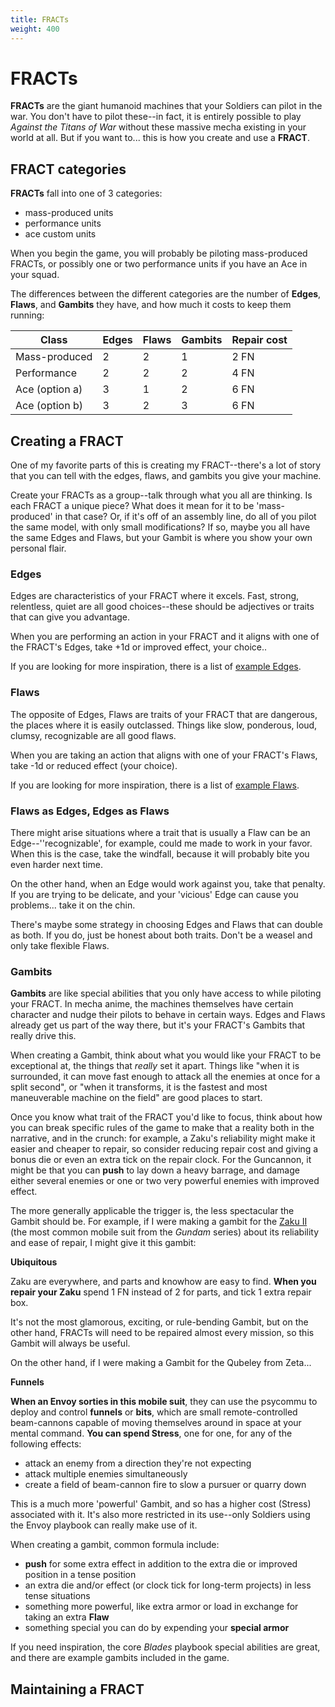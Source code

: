 ```yaml
---
title: FRACTs
weight: 400
---
```


# FRACTs

**FRACTs** are the giant humanoid machines that your Soldiers can pilot in the war.
You don't have to pilot these--in fact, it is entirely possible to play _Against
the Titans of War_ without these massive mecha existing in your world at all.
But if you want to... this is how you create and use a **FRACT**.

## FRACT categories

**FRACTs** fall into one of 3 categories:

- mass-produced units
- performance units
- ace custom units

When you begin the game, you will probably be piloting mass-produced FRACTs, or
possibly one or two performance units if you have an Ace in your squad.

The differences between the different categories are the number of **Edges**,
**Flaws**, and **Gambits** they have, and how much it costs to keep them
running:

| Class           | Edges | Flaws | Gambits | Repair cost |
| ---             | ---   | ---   | ---     | ---         |
| Mass-produced   | 2     | 2     | 1       | 2 FN        |
| Performance     | 2     | 2     | 2       | 4 FN        |
| Ace (option a)  | 3     | 1     | 2       | 6 FN        |
| Ace (option b)  | 3     | 2     | 3       | 6 FN        |

## Creating a FRACT

One of my favorite parts of this is creating my FRACT--there's a lot of story
that you can tell with the edges, flaws, and gambits you give your machine.

Create your FRACTs as a group--talk through what you all are thinking. Is each
FRACT a unique piece? What does it mean for it to be 'mass-produced' in that
case? Or, if it's off of an assembly line, do all of you pilot the same model,
with only small modifications? If so, maybe you all have the same Edges and
Flaws, but your Gambit is where you show your own personal flair.

### Edges

Edges are characteristics of your FRACT where it excels. Fast, strong,
relentless, quiet are all good choices--these should be adjectives or traits
that can give you advantage.

When you are performing an action in your FRACT and it aligns with one of the
FRACT's Edges, take +1d or improved effect, your choice..

If you are looking for more inspiration, there is a list of [example
Edges](/fracts/example-edges/).

### Flaws

The opposite of Edges, Flaws are traits of your FRACT that are dangerous, the
places where it is easily outclassed. Things like slow, ponderous, loud, clumsy,
recognizable are all good flaws.

When you are taking an action that aligns with one of your FRACT's Flaws, take
-1d or reduced effect (your choice).

If you are looking for more inspiration, there is a list of [example
Flaws](/fracts/example-flaws/).

### Flaws as Edges, Edges as Flaws

There might arise situations where a trait that is usually a Flaw can be an
Edge--''recognizable', for example, could me made to work in your favor. When this
is the case, take the windfall, because it will probably bite you even harder
next time.

On the other hand, when an Edge would work against you, take that penalty. If
you are trying to be delicate, and your 'vicious' Edge can cause you problems...
take it on the chin.

There's maybe some strategy in choosing Edges and Flaws that can double as both.
If you do, just be honest about both traits. Don't be a weasel and only take
flexible Flaws.

### Gambits

**Gambits** are like special abilities that you only have access to while
piloting your FRACT. In mecha anime, the machines themselves have certain
character and nudge their pilots to behave in certain ways. Edges and Flaws
already get us part of the way there, but it's your FRACT's Gambits that really
drive this.

When creating a Gambit, think about what you would like your FRACT to be
exceptional at, the things that _really_ set it apart. Things like "when it is surrounded, it can move fast enough to
attack all the enemies at once for a split second", or "when it transforms, it
is the fastest and most maneuverable machine on the field" are good places to
start.

Once you know what trait of the FRACT you'd like to focus, think about how you
can break specific rules of the game to make that a reality both in the
narrative, and in the crunch: for example, a Zaku's reliability might make it
easier and cheaper to repair, so consider reducing repair cost and giving a
bonus die or even an extra tick on the repair clock. For the Guncannon, it might
be that you can **push** to lay down a heavy barrage, and damage either several
enemies or one or two very powerful enemies with improved effect.

The more generally applicable the trigger is, the less spectacular the Gambit
should be. For example, if I were making a gambit for the [Zaku
II](http://gundam.wikia.com/wiki/MS-06_Zaku_II) (the most common mobile suit
from the _Gundam_ series) about its reliability and ease of repair, I might give
it this gambit:

<div class='fract-gambit'>
  <strong>Ubiquitous</strong>
  <p>
    Zaku are everywhere, and parts and knowhow are easy to find. <strong>When you repair
    your Zaku</strong> spend 1 FN instead of 2 for parts, and tick 1 extra repair box.
  </p>
</div>

It's not the most glamorous, exciting, or rule-bending Gambit, but on the other
hand, FRACTs will need to be repaired almost every mission, so this Gambit will
always be useful.

On the other hand, if I were making a Gambit for the Qubeley from Zeta...

<div class='fract-gambit'>
  <strong>Funnels</strong>
  <p>
    <strong>When an Envoy sorties in this mobile suit</strong>, they can use the psycommu to
    deploy and control <strong>funnels</strong> or <strong>bits</strong>, which are small remote-controlled
    beam-cannons capable of moving themselves around in space at your mental
    command. <strong>You can spend Stress</strong>, one for one, for any of the following effects:
  </p>
  <ul>
    <li>attack an enemy from a direction they're not expecting</li>
    <li>attack multiple enemies simultaneously</li>
    <li>create a field of beam-cannon fire to slow a pursuer or quarry down</li>
  </ul>
</div>

This is a much more 'powerful' Gambit, and so has a higher cost (Stress)
associated with it. It's also more restricted in its use--only Soldiers using
the Envoy playbook can really make use of it.

When creating a gambit, common formula include:

- **push** for some extra effect in addition to the extra die or improved
    position in a tense position
- an extra die and/or effect (or clock tick for long-term projects) in less
    tense situations
- something more powerful, like extra armor or load in exchange for taking an
    extra **Flaw**
- something special you can do by expending your **special armor**

If you need inspiration, the core _Blades_ playbook special abilities are great,
and there are example gambits included in the game.

## Maintaining a FRACT


